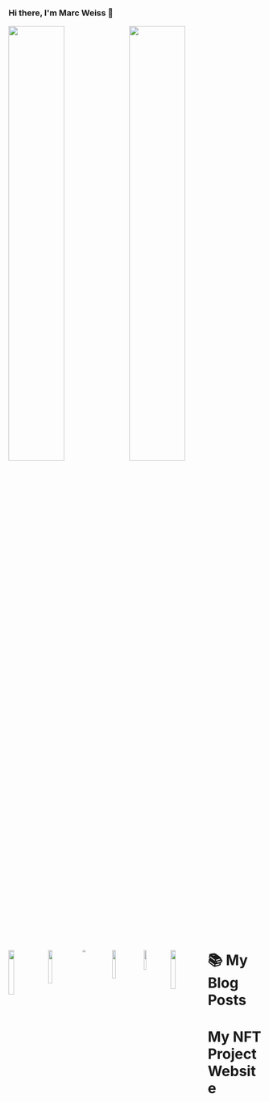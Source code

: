 ### Hi there, I'm Marc Weiss 👋

<img align="left" width="47%" src="https://github-readme-stats.vercel.app/api?username=maarcweiss&show_icons=true&theme=radical"/>

<img align="left" width="47%" src="https://github-readme-stats.vercel.app/api/top-langs/?username=maarcweiss&layout=compact"/>

<img align="left" width="15%" src="https://img.shields.io/badge/Solidity-%23363636.svg?style=for-the-badge&logo=solidity&logoColor=white"/>

<img align="left" width="13%" src="https://img.shields.io/badge/python-3670A0?style=for-the-badge&logo=python&logoColor=ffdd54"/>

<img align="left" width="11%" height="3%" src="https://img.shields.io/badge/java-%23ED8B00.svg?style=for-the-badge&logo=java&logoColor=white"/>

<img align="left" width="12%" src="https://img.shields.io/badge/Ubuntu-E95420?style=for-the-badge&logo=ubuntu&logoColor=white"/>

<img align="left" width="10%" src="https://img.shields.io/badge/Kali-268BEE?style=for-the-badge&logo=kalilinux&logoColor=white"/>

<img align="left" width="14%" src="https://img.shields.io/badge/Windows-0078D6?style=for-the-badge&logo=windows&logoColor=white"/>

# 📚 My Blog Posts 
<!-- BLOG-POST-LIST:START -->
<!-- BLOG-POST-LIST:END -->

# My NFT Project Website
<!-- NFT-WEBSITE:START -->
<!-- NFT-WEBSITE:END -->
